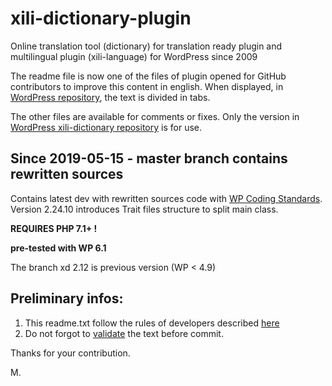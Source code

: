 # xili-dictionary-plugin
Online translation tool (dictionary) for translation ready plugin and multilingual plugin (xili-language) for WordPress since 2009

The readme file is now one of the files of plugin opened for GitHub contributors to improve this content in english.
When displayed, in [WordPress repository](https://wordpress.org/plugins/xili-dictionary/), the text is divided in tabs.

The other files are available for comments or fixes. Only the version in [WordPress xili-dictionary repository](https://wordpress.org/plugins/xili-dictionary/) is for use.

## Since 2019-05-15 - master branch contains rewritten sources

Contains latest dev with rewritten sources code with [WP Coding Standards](https://github.com/WordPress-Coding-Standards/WordPress-Coding-Standards).
Version 2.24.10 introduces Trait files structure to split main class.

**REQUIRES PHP 7.1+ !**

**pre-tested with WP 6.1**

The branch xd 2.12 is previous version (WP < 4.9)

## Preliminary infos:

1. This readme.txt follow the rules of developers described [here](https://wordpress.org/plugins/about/)
1. Do not forgot to [validate](https://wordpress.org/plugins/about/validator/) the text before commit.

Thanks for your contribution.

M.